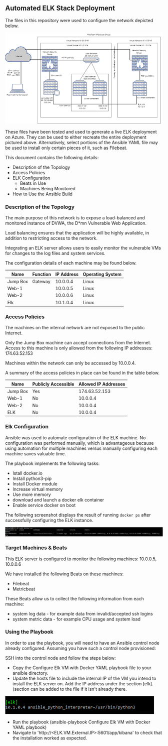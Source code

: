 ## Automated ELK Stack Deployment

The files in this repository were used to configure the network depicted below.

![](https://github.com/Anise94/Secure-Cloud-Network-using-ELK-stack/blob/main/Images/Cloud%20Network%20with%20ELK%20Stack.png)

These files have been tested and used to generate a live ELK deployment on Azure. They can be used to either recreate the entire deployment pictured above. Alternatively, select portions of the Ansible YAML file may be used to install only certain pieces of it, such as Filebeat.

This document contains the following details:
- Description of the Topology
- Access Policies
- ELK Configuration
  - Beats in Use
  - Machines Being Monitored
- How to Use the Ansible Build


### Description of the Topology

The main purpose of this network is to expose a load-balanced and monitored instance of DVWA, the D*mn Vulnerable Web Application.

Load balancing ensures that the application will be highly available, in addition to restricting access to the network.

Integrating an ELK server allows users to easily monitor the vulnerable VMs for changes to the log files and system services.

The configuration details of each machine may be found below.

| Name     | Function | IP Address | Operating System |
|----------|----------|------------|------------------|
| Jump Box | Gateway  | 10.0.0.4   | Linux            |
| Web-1    |          | 10.0.0.5   | Linux            |
| Web-2    |          | 10.0.0.6   | Linux            |
| Elk      |          | 10.1.0.4   | Linux            |

### Access Policies

The machines on the internal network are not exposed to the public Internet. 

Only the Jump Box machine can accept connections from the Internet. Access to this machine is only allowed from the following IP addresses: 174.63.52.153

Machines within the network can only be accessed by 10.0.0.4.

A summary of the access policies in place can be found in the table below.

| Name     | Publicly Accessible | Allowed IP Addresses |
|----------|---------------------|----------------------|
| Jump Box | Yes                 | 174.63.52.153        |
| Web-1    | No                  | 10.0.0.4             |
| Web-2    | No                  | 10.0.0.4             |
| ELK      | No                  | 10.0.0.4             |

### Elk Configuration

Ansible was used to automate configuration of the ELK machine. No configuration was performed manually, which is advantageous because using automation for multiple machines versus manually configuring each machine saves valuable time.

The playbook implements the following tasks:
- Istall docker.io
- Install python3-pip
- Install Docker module
- Increase virtual memory
- Use more memory
- download and launch a docker elk container
- Enable service docker on boot

The following screenshot displays the result of running `docker ps` after successfully configuring the ELK instance.

![](https://github.com/Anise94/Secure-Cloud-Network-using-ELK-stack/blob/main/Images/ELK%20VM%20with%20docker%20ps%20command.png)

### Target Machines & Beats
This ELK server is configured to monitor the following machines: 10.0.0.5, 10.0.0.6

We have installed the following Beats on these machines:
- Filebeat
- Metricbeat

These Beats allow us to collect the following information from each machine:
- system log data - for example data from invalid/accepted ssh logins
- system metric data - for example CPU usage and system load 

### Using the Playbook
In order to use the playbook, you will need to have an Ansible control node already configured. Assuming you have such a control node provisioned: 

SSH into the control node and follow the steps below:
- Copy the Configure Elk VM with Docker YAML playbook file to your ansible directory.
- Update the hosts file to include the internal IP of the VM you intend to install the ELK server on. Add the IP address under the section [elk]. (section can be added to the file if it isn't already there.

![](https://github.com/Anise94/Secure-Cloud-Network-using-ELK-stack/blob/main/Images/Hosts%20file%20-%20elk%20section.png)

- Run the playbook (ansible-playbook Configure Elk VM with Docker YAML playbook)
- Navigate to 'http://<ELK.VM.External.IP>:5601/app/kibana' to check that the installation worked as expected.
